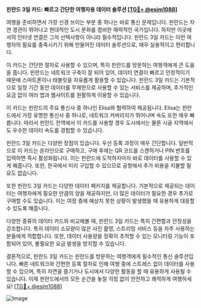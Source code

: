 **핀란드 3일 카드: 빠르고 간단한 여행자용 데이터 솔루션 [[TG💪+ @esim1088](https://t.me/s/esim1088)]**

여행을 준비하면서 가장 신경 쓰이는 부분 중 하나는 바로 통신 문제입니다. 핀란드는 자연 경관이 뛰어나고 현대적인 도시 문화를 겸비한 매력적인 국가입니다. 하지만 이곳에서의 인터넷 연결은 그저 선택사항이 아니라 필수적입니다. 핀란드 3일 카드는 이런 여행자의 필요를 충족시키기 위해 만들어진 데이터 솔루션으로, 매우 실용적이고 편리합니다.

이 카드는 간단한 절차로 사용할 수 있으며, 특히 핀란드를 방문하는 여행객에게 큰 도움을 줍니다. 핀란드는 네트워크 구축이 잘 되어 있어, 데이터 연결이 빠르고 안정적이기 때문에 스마트폰이나 태블릿을 자유롭게 활용할 수 있습니다. 핀란드 3일 카드는 기본적으로 일정 기간 동안 데이터를 무제한으로 사용할 수 있는 서비스를 제공하며, 추가적인 요금 없이 여러 앱과 웹사이트를 원활하게 이용할 수 있습니다.

이 카드는 핀란드의 주요 통신사 중 하나인 Elisa와 협력하여 제공됩니다. Elisa는 핀란드에서 가장 유명한 통신사 중 하나로, 네트워크 커버리지가 뛰어나며 속도 또한 매우 빠릅니다. 따라서 핀란드 전역에서 이 카드를 사용할 경우 도시에서는 물론 시골 지역에서도 우수한 데이터 속도를 경험할 수 있습니다.

핀란드 3일 카드는 다양한 장점이 있습니다. 우선 등록 과정이 매우 간단합니다. 일반적으로 이 카드는 온라인으로 구매하고, 구매 후에는 QR 코드를 스캔하거나 PIN 번호를 입력하면 즉시 활성화됩니다. 이는 핀란드에 도착하자마자 바로 데이터를 사용할 수 있게 해줍니다. 또한, 한국에서 미리 구입할 수 있으므로 공항에서 추가 비용을 지불할 필요도 없습니다.

또한 핀란드 3일 카드는 다양한 데이터 패키지를 제공합니다. 기본적으로 제공되는 데이터는 여행자에게 필요한 만큼의 양을 제공하지만, 더 많은 데이터가 필요한 경우 추가로 구매할 수도 있습니다. 이는 여정 중에 예상치 못한 상황이 발생했을 때 유용하게 대응할 수 있도록 해줍니다.

다양한 종류의 데이터 카드와 비교해볼 때, 핀란드 3일 카드는 특히 간편함과 안정성을 강조합니다. 특히 데이터 소모량이 많은 사진 촬영, 스트리밍 서비스 등을 자주 사용하는 분들에게 적합합니다. 또한, 데이터 사용량을 정확히 추적할 수 있는 모니터링 기능이 포함되어 있어, 불필요한 요금 발생을 방지할 수 있습니다.

결론적으로, 핀란드 3일 카드는 핀란드를 방문하는 여행객에게 필수적인 통신 솔루션입니다. 빠른 네트워크와 간편한 등록 절차로 인해 여행 중에 스트레스 없이 데이터를 사용할 수 있으며, 특히 자연을 즐기거나 도시에서 다양한 활동을 할 때 유용하게 사용될 수 있습니다. 이제 핀란드에서의 모든 순간을 놓칠 걱정 없이 안전하고 쾌적하게 여행하세요! [[TG💪+ @esim1088](https://t.me/s/esim1088)]

![Image](https://i.postimg.cc/Y0z9fWf4/image.png)